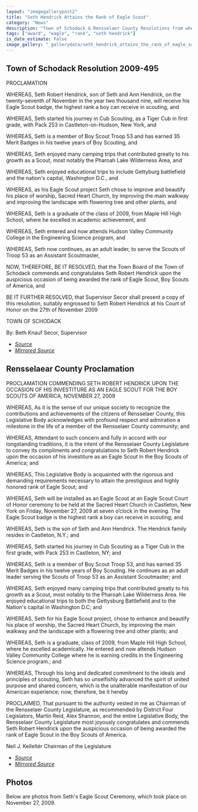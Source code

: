 ```yaml
---
layout: "imagegallerypost2"
title: "Seth Hendrick Attains the Rank of Eagle Scout"
category: "News"
description: "Town of Schodack & Rensselaer County Resolutions from when Seth Hendrick received his Eagle Scout rank."
tags: ["award", "eagle", "rank", "seth hendrick"]
is_date_estimate: False
image_gallery: "_gallerydata/seth_hendrick_attains_the_rank_of_eagle_scout.xml"
---
```


## Town of Schodack Resolution 2009-495

PROCLAMATION

WHEREAS, Seth Robert Hendrick, son of Seth and Ann Hendrick, on the twenty-seventh of November in the year two thousand nine, will receive his Eagle Scout badge, the highest rank a boy can receive in scouting, and

WHEREAS, Seth started his journey in Cub Scouting, as a Tiger Cub in first grade, with Pack 253 in Castleton-on-Hudson, New York, and

WHEREAS, Seth is a member of Boy Scout Troop 53 and has earned 35 Merit Badges in his twelve years of Boy Scouting, and

WHEREAS, Seth enjoyed many camping trips that contributed greatly to his growth as a Scout, most notably the Pharoah Lake Wilderness Area, and

WHEREAS, Seth enjoyed educational trips to include Gettyburg battlefield and the nation's capital, Washington D.C., and

WHEREAS, as his Eagle Scout project Seth chose to improve and beautify his place of worship, Sacred Heart Church, by improving the main walkway and improving the landscape with flowering tree and other plants, and

WHEREAS, Seth is a graduate of the class of 2009, from Maple Hill High School, where he excelled in academic achievement, and

WHEREAS, Seth entered and now attends Hudson Valley Community College in the Engineering Science program, and

WHEREAS, Seth now continues, as an adult leader, to serve the Scouts of Troop 53 as an Assistant Scoutmaster,

NOW, THEREFORE, BE IT RESOLVED, that the Town Board of the Town of Schodack commends and congratulates Seth Robert Hendrick upon the auspicious occasion of being awarded the rank of Eagle Scout, Boy Scouts of America, and

BE IT FURTHER RESOLVED, that Supervisor Secor shall present a copy of this resolution, suitably engrossed to Seth Robert Hendrick at his Court of Honor on the 27th of November 2009

TOWN OF SCHODACK

By: Beth Knauf Secor, Supervisor

* *[Source](https://archive.org/details/sethhendrickeagle-townofschodack)*
* *[Mirrored Source](https://files.bsatroop53.com/resolutions/town-of-schodack/2009/2009-495_SethHendrickEagle.pdf)*

## Rensselaear County Proclamation

PROCLAMATION COMMENDING SETH ROBERT HENDRICK UPON THE OCCASION OF HIS INVESTITURE AS AN EAGLE SCOUT FOR THE BOY SCOUTS OF AMERICA,
NOVEMBER 27, 2009

WHEREAS, As it is the sense of our unique society to recognize the contributions and achievements of the citizens of Rensselaer County, this Legislative Body acknowledges with profound respect and admiration a milestone in the life of a member of the Rensselaer County community; and

WHEREAS, Attendant to such concern and fully in accord with our longstanding traditions, it is the intent of the Rensselaer County Legislature to convey its compliments and congratulations to Seth Robert Hendrick upon the occasion of his investiture as an Eagle Scout in the Boy Scouts of America; and

WHEREAS, This Legislative Body is acquainted with the rigorous and demanding requirements necessary to attain the prestigious and highly honored rank of Eagle Scout; and

WHEREAS, Seth will be installed as an Eagle Scout at an Eagle Scout Court of Honor ceremony to be held at the Sacred Heart Church in Castleton, New York on Friday, November 27, 2009 at seven o’clock in the evening. The Eagle Scout badge is the highest rank a boy can receive in scouting; and

WHEREAS, Seth is the son of Seth and Ann Hendrick. The Hendrick family resides in Castleton, N.Y.; and

WHEREAS, Seth started his journey in Cub Scouting as a Tiger Cub in the first grade, with Pack 253 in Castleton, NY; and

WHEREAS, Seth is a member of Boy Scout Troop 53, and has earned 35 Merit Badges in his twelve years of Boy Scouting. He continues as an adult leader serving the Scouts of Troop 53 as an Assistant Scoutmaster; and

WHEREAS, Seth enjoyed many camping trips that contributed greatly to his growth as a Scout, most notably to the Pharoah Lake Wilderness Area. He enjoyed educational trips to both the Gettysburg Battlefield and to the Nation's capital in Washington D.C; and

WHEREAS, Seth for his Eagle Scout project, chose to enhance and beautify his place of worship, the Sacred Heart Church, by improving the main walkway and the landscape with a flowering tree and other plants; and

WHEREAS, Seth is a graduate, class of 2009, from Maple Hill High School, where he excelled academically. He entered and now attends Hudson Valley Community College where he is earning credits in the Engineering Science program.; and

WHEREAS, Through his long and dedicated commitment to the ideals and principles of scouting, Seth has so unselfishly advanced the spirit of united purpose and shared concern, which is the unalterable manifestation of our American experience; now, therefore, be it hereby

PROCLAIMED, That pursuant to the authority vested in me as Chairman of the Rensselaer County Legislature, as recommended by District Four Legislators, Martin Reid, Alex Shannon, and the entire Legislative Body, the Rensselaer County Legislature most joyously congratulates and commends Seth Robert Hendrick upon the auspicious occasion of being awarded the rank of Eagle Scout in the Boy Scouts of America.

Neil J. Kelleltér
Chairman of the Legislature

* *[Source](https://archive.org/details/rensselaer-county-proclamation)*
* *[Mirrored Source](https://files.bsatroop53.com/resolutions/rensselaer-county/2009/SethHendrickEagle.pdf)*

## Photos

Below are photos from Seth's Eagle Scout Ceremony, which took place on November 27, 2009.
